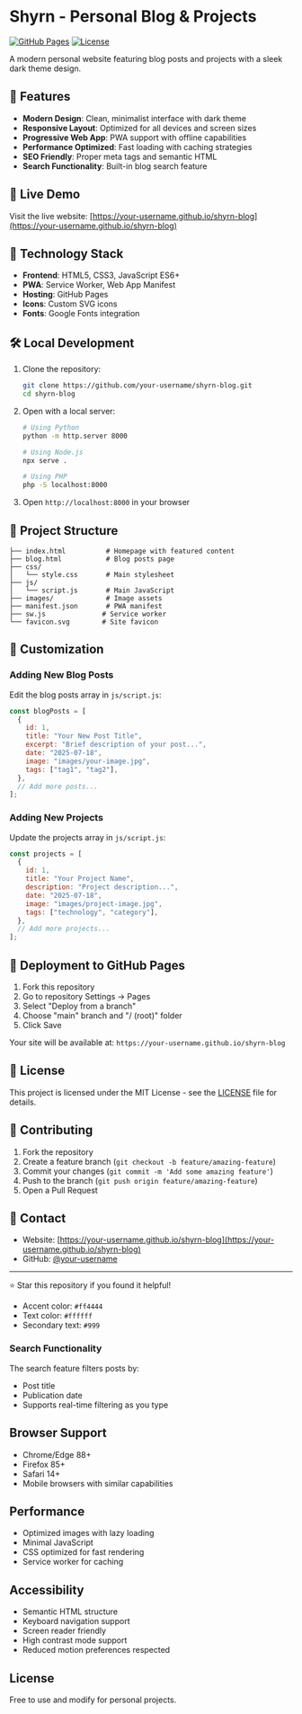 # Shyrn - Personal Blog & Projects

[![GitHub Pages](https://img.shields.io/badge/Hosted%20on-GitHub%20Pages-blue?style=flat-square&logo=github)](https://your-username.github.io/shyrn-blog)
[![License](https://img.shields.io/badge/License-MIT-green?style=flat-square)](LICENSE)

A modern personal website featuring blog posts and projects with a sleek dark theme design.

## 🌟 Features

- **Modern Design**: Clean, minimalist interface with dark theme
- **Responsive Layout**: Optimized for all devices and screen sizes
- **Progressive Web App**: PWA support with offline capabilities
- **Performance Optimized**: Fast loading with caching strategies
- **SEO Friendly**: Proper meta tags and semantic HTML
- **Search Functionality**: Built-in blog search feature

## 🚀 Live Demo

Visit the live website: [https://your-username.github.io/shyrn-blog](https://your-username.github.io/shyrn-blog)

## 📱 Technology Stack

- **Frontend**: HTML5, CSS3, JavaScript ES6+
- **PWA**: Service Worker, Web App Manifest
- **Hosting**: GitHub Pages
- **Icons**: Custom SVG icons
- **Fonts**: Google Fonts integration

## 🛠️ Local Development

1. Clone the repository:

   ```bash
   git clone https://github.com/your-username/shyrn-blog.git
   cd shyrn-blog
   ```

2. Open with a local server:

   ```bash
   # Using Python
   python -m http.server 8000

   # Using Node.js
   npx serve .

   # Using PHP
   php -S localhost:8000
   ```

3. Open `http://localhost:8000` in your browser

## 📁 Project Structure

```
├── index.html          # Homepage with featured content
├── blog.html           # Blog posts page
├── css/
│   └── style.css       # Main stylesheet
├── js/
│   └── script.js       # Main JavaScript
├── images/             # Image assets
├── manifest.json       # PWA manifest
├── sw.js              # Service worker
└── favicon.svg        # Site favicon
```

## 🎨 Customization

### Adding New Blog Posts

Edit the blog posts array in `js/script.js`:

```javascript
const blogPosts = [
  {
    id: 1,
    title: "Your New Post Title",
    excerpt: "Brief description of your post...",
    date: "2025-07-18",
    image: "images/your-image.jpg",
    tags: ["tag1", "tag2"],
  },
  // Add more posts...
];
```

### Adding New Projects

Update the projects array in `js/script.js`:

```javascript
const projects = [
  {
    id: 1,
    title: "Your Project Name",
    description: "Project description...",
    date: "2025-07-18",
    image: "images/project-image.jpg",
    tags: ["technology", "category"],
  },
  // Add more projects...
];
```

## 🚀 Deployment to GitHub Pages

1. Fork this repository
2. Go to repository Settings → Pages
3. Select "Deploy from a branch"
4. Choose "main" branch and "/ (root)" folder
5. Click Save

Your site will be available at: `https://your-username.github.io/shyrn-blog`

## 📝 License

This project is licensed under the MIT License - see the [LICENSE](LICENSE) file for details.

## 🤝 Contributing

1. Fork the repository
2. Create a feature branch (`git checkout -b feature/amazing-feature`)
3. Commit your changes (`git commit -m 'Add some amazing feature'`)
4. Push to the branch (`git push origin feature/amazing-feature`)
5. Open a Pull Request

## 📧 Contact

- Website: [https://your-username.github.io/shyrn-blog](https://your-username.github.io/shyrn-blog)
- GitHub: [@your-username](https://github.com/your-username)

---

⭐ Star this repository if you found it helpful!

- Accent color: `#ff4444`
- Text color: `#ffffff`
- Secondary text: `#999`

### Search Functionality

The search feature filters posts by:

- Post title
- Publication date
- Supports real-time filtering as you type

## Browser Support

- Chrome/Edge 88+
- Firefox 85+
- Safari 14+
- Mobile browsers with similar capabilities

## Performance

- Optimized images with lazy loading
- Minimal JavaScript
- CSS optimized for fast rendering
- Service worker for caching

## Accessibility

- Semantic HTML structure
- Keyboard navigation support
- Screen reader friendly
- High contrast mode support
- Reduced motion preferences respected

## License

Free to use and modify for personal projects.
